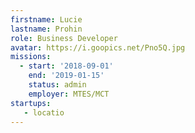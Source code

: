 ```yaml
---
firstname: Lucie
lastname: Prohin
role: Business Developer
avatar: https://i.goopics.net/Pno5Q.jpg
missions:
  - start: '2018-09-01'
    end: '2019-01-15'
    status: admin
    employer: MTES/MCT
startups:
   - locatio
---
```

